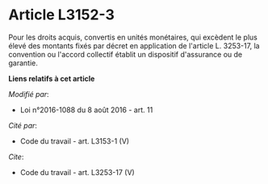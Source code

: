 # Article L3152-3

Pour les droits acquis, convertis en unités monétaires, qui excèdent le plus élevé des montants fixés par décret en
application de l'article L. 3253-17, la convention ou l'accord collectif établit un dispositif d'assurance ou de garantie.

**Liens relatifs à cet article**

_Modifié par_:

  - Loi n°2016-1088 du 8 août 2016 - art. 11

_Cité par_:

  - Code du travail - art. L3153-1 (V)

_Cite_:

  - Code du travail - art. L3253-17 (V)
